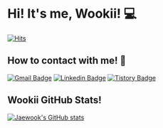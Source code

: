 # Hi! It's me, Wookii! 💻
[![Hits](https://hits.seeyoufarm.com/api/count/incr/badge.svg?url=https%3A%2F%2Fgithub.com%2Fgjbae1212%2F&count_bg=%2379C83D&title_bg=%23555555&icon=&icon_color=%23E7E7E7&title=hits&edge_flat=false)](https://hits.seeyoufarm.com)

<!-- 
-- - 🔭 I’m currently working on `Kubernetes` / `Airflow` / `Python`
-- - 🌱 I’m currently learning `Data Engineering`, `Golang`, `Airflow`
-->

## How to contact with me! 📱
[![Gmail Badge](https://img.shields.io/badge/Gmail-d14836?style=flat-square&logo=Gmail&logoColor=white&link=mailto:wookiist@wookiist.dev)](mailto:wookiist@wookiist.dev)
[![Linkedin Badge](https://img.shields.io/badge/-LinkedIn-blue?style=flat-square&logo=Linkedin&logoColor=white&link=https://www.linkedin.com/in/jaewook-oh-2b96079b/)](https://www.linkedin.com/in/jaewook-oh-2b96079b/)
[![Tistory Badge](https://img.shields.io/badge/Blog-gray?style=flat-square&logo=kakao&logoColor=white&link=https://wookiist.dev/)](https://wookiist.dev/)   


<!-- ## Check out my TIL page! 📝
[![TIL Badge](https://img.shields.io/badge/TIL_Page-white.svg?&style=flat-square&logo=github&logoColor=black&link=https://til.wookiist.dev/)](https://til.wookiist.dev) -->

## Wookii GitHub Stats!
<!-- <p align="center">
  <img src="https://github-readme-stats.vercel.app/api?username=wookiist&show_icons=true&theme=vue-dark&height=180px">
</p> -->
[![Jaewook's GitHub stats](https://github-readme-stats.vercel.app/api?username=wookiist&show_icons=true&theme=vue-dark&height=180px)](https://github.com/wookiist)

<!-- ## Wookii BOJ Stats! -->
<!-- <p align="center">
  <img src="http://mazassumnida.wtf/api/pastel/generate_badge?boj=wookii">
</p> -->
<!-- [![Solved.ac프로필](http://mazassumnida.wtf/api/pastel/generate_badge?boj=wookii)](https://solved.ac/wookii) -->

<!--
**wookiist/wookiist** is a ✨ _special_ ✨ repository because its `README.md` (this file) appears on your GitHub profile.
[![Top Langs](https://github-readme-stats.vercel.app/api/top-langs/?username=wookiist&layout=compact&height=180px&theme=vue-dark)](https://github.com/wookiist)
